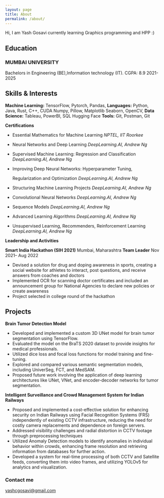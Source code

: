 ```yaml
---
layout: page
title: About
permalink: /about/
---
```

Hi, I am Yash Gosavi currently learning Graphics programming and HPP :)

## Education

### MUMBAI UNIVERSITY
Bachelors in Engineering (BE),Information technology (IT). 
CGPA: 8.9 2021-2025

## Skills & Interests

**Machine Learning:** TensorFlow, Pytorch, Pandas, **Languages:** Python, Java, Rust, C++, CUDA Numpy, Pillow, Matplotlib Seaborn, OpenCV, **Data Science:** Tableau, PowerBI, SQL Hugging Face **Tools:** Git, Postman, Git

**Certifications**

- Essential Mathematics for Machine Learning *NPTEL, IIT Roorkee*
- Neural Networks and Deep Learning *DeepLearning.AI, Andrew Ng*
- Supervised Machine Learning: Regression and Classification *DeepLearning.AI, Andrew Ng*
- Improving Deep Neural Networks: Hyperparameter Tuning,

  Regularization and Optimization *DeepLearning.AI, Andrew Ng*

- Structuring Machine Learning Projects *DeepLearning.AI, Andrew Ng*
- Convolutional Neural Networks *DeepLearning.AI, Andrew Ng*
- Sequence Models *DeepLearning.AI, Andrew Ng*
- Advanced Learning Algorithms *DeepLearning.AI, Andrew Ng*
- Unsupervised Learning, Recommenders, Reinforcement Learning *DeepLearning.AI, Andrew Ng*

**Leadership and Activities**

**Smart India Hackathon (SIH 2021)** Mumbai, Maharashtra **Team Leader** Nov 2021– Aug 2022

- Devised a solution for drug and doping awareness in sports, creating a social website for athletes to interact, post questions, and receive answers from coaches and doctors
- Implemented OCR for scanning doctor certificates and included an announcement group for National Agencies to declare new policies or create awareness
- Project selected in college round of the hackathon

## Projects

**Brain Tumor Detection Model**

- Developed and implemented a custom 3D UNet model for brain tumor segmentation using TensorFlow.
- Evaluated the model on the BraTS 2020 dataset to provide insights for medical professionals.
- Utilized dice loss and focal loss functions for model training and fine-tuning.
- Explored and compared various semantic segmentation models, including UniverSeg, FCT, and MedSAM.
- Proposed future work involving the application of deep learning architectures like UNet, VNet, and encoder-decoder networks for tumor segmentation.

**Intelligent Surveillance and Crowd Management System for Indian Railways**

- Proposed and implemented a cost-effective solution for enhancing security on Indian Railways using Facial Recognition Systems (FRS) independently of existing CCTV infrastructure, reducing the need for costly camera replacements and dependence on foreign servers.
- Addressed visibility challenges and radial distortion in CCTV footage through preprocessing techniques
- Utilized Anomaly Detection models to identify anomalies in individual behavior within crowds, enhancing frame resolution and retrieving information from databases for further action.
- Developed a system for real-time processing of both CCTV and Satellite feeds, converting them into video frames, and utilizing YOLOv5 for analytics and visualization.


### Contact me

[yashcgosavi@gmail.com](mailto:yashcgosavi@gmail.com)
